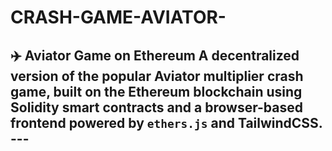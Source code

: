 # CRASH-GAME-AVIATOR-
## ✈️ Aviator Game on Ethereum  A decentralized version of the popular **Aviator multiplier crash game**, built on the Ethereum blockchain using Solidity smart contracts and a browser-based frontend powered by `ethers.js` and TailwindCSS.  ---  
